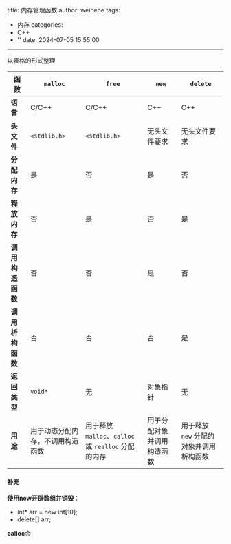 title: 内存管理函数
author: weihehe
tags:
  - 内存
categories:
  - C++
  - ''
date: 2024-07-05 15:55:00
---
以表格的形式整理
<!-- more -->

| 函数         | `malloc` | `free` | `new` | `delete` |
|--------------|----------|--------|-------|----------|
| **语言**     | C/C++    | C/C++  | C++   | C++      |
| **头文件**   | `<stdlib.h>` | `<stdlib.h>` | 无头文件要求 | 无头文件要求 |
| **分配内存** | 是       | 否     | 是    | 否       |
| **释放内存** | 否       | 是     | 否    | 是       |
| **调用构造函数** | 否    | 否     | 是    | 否       |
| **调用析构函数** | 否     | 否     | 否    | 是       |
| **返回类型** | `void*`  | 无     | 对象指针 | 无      |
| **用途**     | 用于动态分配内存，不调用构造函数 | 用于释放 `malloc`、`calloc` 或 `realloc` 分配的内存 | 用于分配对象并调用构造函数 | 用于释放 `new` 分配的对象并调用析构函数 |

#### 补充 

**使用new开辟数组并销毁**： 
- int* arr = new int[10];
- delete[] arr;

**calloc**会